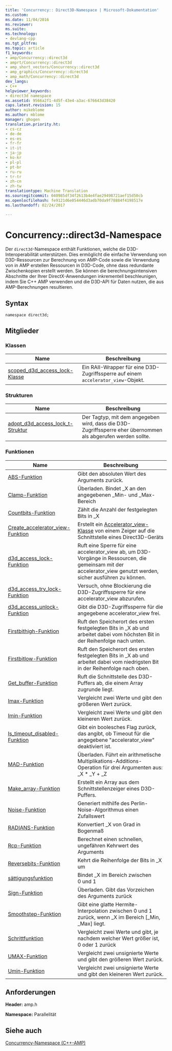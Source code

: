 ```yaml
---
title: 'Concurrency:: Direct3D-Namespace | Microsoft-Dokumentation'
ms.custom: 
ms.date: 11/04/2016
ms.reviewer: 
ms.suite: 
ms.technology:
- devlang-cpp
ms.tgt_pltfrm: 
ms.topic: article
f1_keywords:
- amp/Concurrency::direct3d
- amprt/Concurrency::direct3d
- amp_short_vectors/Concurrency::direct3d
- amp_graphics/Concurrency::direct3d
- amp_math/Concurrency::direct3d
dev_langs:
- C++
helpviewer_keywords:
- direct3d namespace
ms.assetid: 9566a2f1-4d5f-43e4-a3ac-676643d38420
caps.latest.revision: 15
author: mikeblome
ms.author: mblome
manager: ghogen
translation.priority.ht:
- cs-cz
- de-de
- es-es
- fr-fr
- it-it
- ja-jp
- ko-kr
- pl-pl
- pt-br
- ru-ru
- tr-tr
- zh-cn
- zh-tw
translationtype: Machine Translation
ms.sourcegitcommit: 040985df34f2613b4e4fae29498721aef15d50cb
ms.openlocfilehash: fe9121d6e054446d3adb70da9f78884f4198517e
ms.lasthandoff: 02/24/2017

---
```

# <a name="concurrencydirect3d-namespace"></a>Concurrency::direct3d-Namespace
Der `direct3d`-Namespace enthält Funktionen, welche die D3D-Interoperabilität unterstützen. Dies ermöglicht die einfache Verwendung von D3D-Ressourcen zur Berechnung von AMP-Code sowie die Verwendung von in AMP erstellen Ressourcen in D3D-Code, ohne dass redundante Zwischenkopien erstellt werden. Sie können die berechnungsintensiven Abschnitte der Ihrer DirectX-Anwendungen inkrementell beschleunigen, indem Sie C++ AMP verwenden und die D3D-API für Daten nutzen, die aus AMP-Berechnungen resultieren.  
  
## <a name="syntax"></a>Syntax  
  
```  
namespace direct3d;  
```  
  
## <a name="members"></a>Mitglieder  
  
### <a name="classes"></a>Klassen  
  
|Name|Beschreibung|  
|----------|-----------------|  
|[scoped_d3d_access_lock-Klasse](scoped-d3d-access-lock-class.md)|Ein RAII-Wrapper für eine D3D-Zugriffssperre auf einem `accelerator_view`-Objekt.|  
  
### <a name="structures"></a>Strukturen  
  
|Name|Beschreibung|  
|----------|-----------------|  
|[adopt_d3d_access_lock_t-Struktur](adopt-d3d-access-lock-t-structure.md)|Der Tagtyp, mit dem angegeben wird, dass die D3D-Zugriffssperre eher übernommen als abgerufen werden sollte.|  
  
### <a name="functions"></a>Funktionen  
  
|Name|Beschreibung|  
|----------|-----------------|  
|[ABS-Funktion](concurrency-direct3d-namespace-functions-amp.md#abs)|Gibt den absoluten Wert des Arguments zurück.|  
|[Clamp-Funktion](concurrency-direct3d-namespace-functions-amp.md#clamp)|Überladen. Bindet _X an den angegebenen _Min- und _Max-Bereich|  
|[Countbits-Funktion](concurrency-direct3d-namespace-functions-amp.md#countbits)|Zählt die Anzahl der festgelegten Bits in _X|  
|[Create_accelerator_view-Funktion](concurrency-direct3d-namespace-functions-amp.md#create_accelerator_view)|Erstellt ein [Accelerator_view-Klasse](accelerator-view-class.md) von einem Zeiger auf die Schnittstelle eines Direct3D-Geräts|  
|[d3d_access_lock-Funktion](concurrency-direct3d-namespace-functions-amp.md#d3d_access_lock)|Ruft eine Sperre für eine accelerator_view ab, um D3D-Vorgänge in Ressourcen, die gemeinsam mit der accelerator_view genutzt werden, sicher ausführen zu können.|  
|[d3d_access_try_lock-Funktion](concurrency-direct3d-namespace-functions-amp.md#d3d_access_try_lock)|Versuch, ohne Blockierung die D3D-Zugriffssperre für eine accelerator_view abzurufen.|  
|[d3d_access_unlock-Funktion](concurrency-direct3d-namespace-functions-amp.md#d3d_access_unlock)|Gibt die D3D-Zugriffssperre für die angegebene accelerator_view frei.|  
|[Firstbithigh-Funktion](concurrency-direct3d-namespace-functions-amp.md#firstbithigh)|Ruft den Speicherort des ersten festgelegten Bits in _X ab und arbeitet dabei vom höchsten Bit in der Reihenfolge nach unten.|  
|[Firstbitlow-Funktion](concurrency-direct3d-namespace-functions-amp.md#firstbitlow)|Ruft den Speicherort des ersten festgelegten Bits in _X ab und arbeitet dabei vom niedrigsten Bit in der Reihenfolge nach oben.|  
|[Get_buffer-Funktion](concurrency-direct3d-namespace-functions-amp.md#get_buffer)|Ruft die Schnittstelle des D3D-Puffers ab, die einem Array zugrunde liegt.|  
|[Imax-Funktion](concurrency-direct3d-namespace-functions-amp.md#imax)|Vergleicht zwei Werte und gibt den größeren Wert zurück.|  
|[Imin-Funktion](concurrency-direct3d-namespace-functions-amp.md#imin)|Vergleicht zwei Werte und gibt den kleineren Wert zurück.|  
|[Is_timeout_disabled-Funktion](concurrency-direct3d-namespace-functions-amp.md#is_timeout_disabled)|Gibt ein boolesches Flag zurück, das angibt, ob Timeout für die angegebene "accelerator_view" deaktiviert ist.|  
|[MAD-Funktion](concurrency-direct3d-namespace-functions-amp.md#mad)|Überladen. Führt ein arithmetische Multiplikations-Additions-Operation für drei Argumenten aus: _X * _Y + _Z|  
|[Make_array-Funktion](concurrency-direct3d-namespace-functions-amp.md#make_array)|Erstellt ein Array aus dem Schnittstellenzeiger eines D3D-Puffers.|  
|[Noise-Funktion](concurrency-direct3d-namespace-functions-amp.md#noise)|Generiert mithilfe des Perlin-Noise-Algorithmus einen Zufallswert|  
|[RADIANS-Funktion](concurrency-direct3d-namespace-functions-amp.md#radians)|Konvertiert _X von Grad in Bogenmaß|  
|[Rcp-Funktion](concurrency-direct3d-namespace-functions-amp.md#rcp)|Berechnet einen schnellen, ungefähren Kehrwert des Arguments|  
|[Reversebits-Funktion](concurrency-direct3d-namespace-functions-amp.md#reversebits)|Kehrt die Reihenfolge der Bits in _X um|  
|[sättigungsfunktion](concurrency-direct3d-namespace-functions-amp.md#saturate)|Bindet _X im Bereich zwischen 0 und 1|  
|[Sign-Funktion](concurrency-direct3d-namespace-functions-amp.md#sign)|Überladen. Gibt das Vorzeichen des Arguments zurück|  
|[Smoothstep-Funktion](concurrency-direct3d-namespace-functions-amp.md#smoothstep)|Gibt eine glatte Hermite-Interpolation zwischen 0 und 1 zurück, wenn _X im Bereich [_Min, _Max] liegt.|  
|[Schrittfunktion](concurrency-direct3d-namespace-functions-amp.md#step)|Vergleicht zwei Werte und gibt, je nachdem welcher Wert größer ist, 0 oder 1 zurück|  
|[UMAX-Funktion](concurrency-direct3d-namespace-functions-amp.md#umax)|Vergleicht zwei unsignierte Werte und gibt den größeren Wert zurück.|  
|[Umin-Funktion](concurrency-direct3d-namespace-functions-amp.md#umin)|Vergleicht zwei unsignierte Werte und gibt den kleineren Wert zurück.|  

## <a name="requirements"></a>Anforderungen  
 **Header:** amp.h  
  
 **Namespace:** Parallelität  
  
## <a name="see-also"></a>Siehe auch  
 [Concurrency-Namespace (C++-AMP)](concurrency-namespace-cpp-amp.md)

